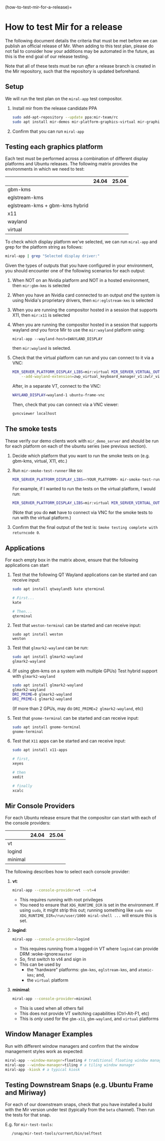 (how-to-test-mir-for-a-release)=

# How to test Mir for a release
The following document details the criteria that must be met before we can
publish an official release of Mir. When adding to this test plan, please
do not fail to consider how your additions may be automated in the future, as
this is the end goal of our release testing.

Note that all of these tests must be run _after_ a release branch is created
in the Mir repository, such that the repository is updated beforehand.

## Setup
We will run the test plan on the `miral-app` test compositor.

1. Install mir from the release candidate PPA
    ```sh
    sudo add-apt-repository --update ppa:mir-team/rc
    sudo apt install mir-demos mir-platform-graphics-virtual mir-graphics-drivers-desktop mir-test-tools
    ```
2. Confirm that you can run `miral-app`

## Testing each graphics platform
Each test must be performed across a combination of different display
platforms and Ubuntu releases. The following matrix provides the environments
in which we need to test:

|                                | 24.04    | 25.04      |
|--------------------------------|----------|------------|
| gbm-kms                        |          |            |
| eglstream-kms                  |          |            |
| eglstream-kms + gbm-kms hybrid |          |            |
| x11                            |          |            |
| wayland                        |          |            |
| virtual                        |          |            |


To check which display platform we've selected, we can run `miral-app`
and grep for the platform string as follows:

```sh
miral-app | grep "Selected display driver:"
```

Given the types of outputs that you have configured in your environment,
you should encounter one of the following scenarios for each output:

1. When NOT on an Nvidia platform and NOT in a hosted environment,
   then `mir:gbm-kms` is selected
2. When you have an Nvidia card connected to an output _and_ the system
   is using Nvidia's proprietary drivers, then `mir:eglstream-kms`
   is selected
3. When you are running the compositor hosted in a session that supports X11,
   then `mir:x11` is selected
4. When you are running the compositor hosted in a session that supports wayland
   _and_ you force Mir to use the `mir:wayland` platform using:
    ```
    miral-app --wayland-host=$WAYLAND_DISPLAY
    ```
   then `mir:wayland` is selected.

5. Check that the virtual platform can run and you can connect to it via a VNC:
   ```sh
   MIR_SERVER_PLATFORM_DISPLAY_LIBS=mir:virtual MIR_SERVER_VIRTUAL_OUTPUT=1280x1024 WAYLAND_DISPLAY=wayland-1 miral-app \
       --add-wayland-extension=zwp_virtual_keyboard_manager_v1:zwlr_virtual_pointer_manager_v1:zwlr_screencopy_manager_v1
   ```
   After, in a separate VT, connect to the VNC:
   ```sh
   WAYLAND_DISPLAY=wayland-1 ubuntu-frame-vnc
   ```
   Then, check that you can connect via a VNC viewer:
   ```sh
   gvncviewer localhost
   ```

## The smoke tests
These verify our demo clients work with `mir_demo_server` and should be run for
each platform on each of the ubuntu series (see previous section).

1. Decide which platform that you want to run the smoke tests on (e.g. gbm-kms,
   virtual, X11, etc.)
2. Run `mir-smoke-test-runner` like so:
    ```sh
    MIR_SERVER_PLATFORM_DISPLAY_LIBS=<YOUR_PLATFORM> mir-smoke-test-runner
    ```

    For example, if I wanted to run the tests on the virtual platform, I would run:

    ```sh
    MIR_SERVER_PLATFORM_DISPLAY_LIBS=mir:virtual MIR_SERVER_VIRTUAL_OUTPUT=1280x1024 mir-smoke-test-runner
    ```

    (Note that you do **not** have to connect via VNC for the smoke tests to run with the virtual platform.)
3. Confirm that the final output of the test is: `Smoke testing complete with returncode 0`.


## Applications
For each empty box in the matrix above, ensure that the following applications can start

1. Test that the following QT Wayland applications can be started and can receive input:
    ```sh
    sudo apt install qtwayland5 kate qterminal
    
    # First...
    kate
   
    # Then...
    qterminal
    ```
2. Test that `weston-terminal` can be started and can receive input:
    ```
    sudo apt install weston
    weston
    ```
3. Test that `glmark2-wayland` can be run:
    ```sh
    sudo apt install glmark2-wayland
    glmark2-wayland
    ```
4. (If using gbm-kms on a system with multiple GPUs) Test hybrid support with `glmark2-wayland`
    ```sh
    sudo apt install glmark2-wayland
    glmark2-wayland
    DRI_PRIME=0 glmark2-wayland
    DRI_PRIME=1 glmark2-wayland
    ```
    (If more than 2 GPUs, may do `DRI_PRIME=2 glmark2-wayland`, etc)
5. Test that `gnome-terminal` can be started and can receive input:
   ```sh
   sudo apt install gnome-terminal
   gnome-terminal
   ```

5. Test that `X11` apps can be started and can receive input:
    ```sh
    sudo apt install x11-apps
    
    # first,
    xeyes

    # then
    xedit

    # finally
    xcalc
    ```

## Mir Console Providers
For each Ubuntu release ensure that the compositor can start with each of the console providers:

|         | 24.04    | 25.04      |
|---------|----------|------------|
| vt      |          |            |
| logind  |          |            |
| minimal |          |            |


The following describes how to select each console provider:

1. **vt**:
    ```sh
    miral-app --console-provider=vt --vt=4
    ```
    - This requires running with root privileges 
    - You need to ensure that `XDG_RUNTIME_DIR` is set in the environment. If using `sudo`, 
        it might strip this out; running something like `sudo env XDG_RUNTIME_DIR=/run/user/1000 miral-shell ...`
        will ensure this is set. 

2. **logind**:
    ```sh
    miral-app --console-provider=logind
    ```
   - This requires running from a logged-in VT where `logind` can provide DRM :woke-ignore:`master`
   - So, first switch to vt4 and sign in
   - This can be used by 
     - the "hardware" platforms: `gbm-kms`, `eglstream-kms`, and `atomic-kms`; and,
     -  the `virtual` platform

3. **minimal**:
    ```sh
    miral-app --console-provider=minimal 
    ```
    - This is used when all others fail
    - This does not provide VT switching capabilities (Ctrl-Alt-F1, etc) 
    - This is _only_ used for the `gbm-x11`, `gbm-wayland`, and `virtual` platforms 

## Window Manager Examples
Run with different window managers and confirm that the window management
styles work as expected:

```sh
miral-app --window-manager=floating # traditional floating window manager
miral-app --window-manager=tiling # a tiling window manager
miral-app -kiosk # a typical kiosk
```

## Testing Downstream Snaps (e.g. Ubuntu Frame and Miriway)
For each of our downstream snaps, check that you have installed a build with the Mir version under test (typically from the `beta` channel). Then run the tests for that snap.

E.g. for `mir-test-tools`:
```sh
   /snap/mir-test-tools/current/bin/selftest
